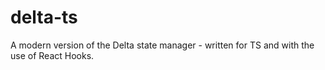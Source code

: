 # delta-ts
A modern version of the Delta state manager - written for TS and with the use of React Hooks.
